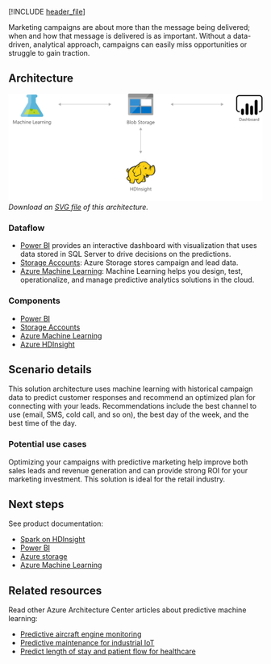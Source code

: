 [!INCLUDE [header_file](../../../includes/sol-idea-header.md)]

Marketing campaigns are about more than the message being delivered; when and how that message is delivered is as important. Without a data-driven, analytical approach, campaigns can easily miss opportunities or struggle to gain traction.

## Architecture

![Architecture diagram that shows predictive marketing with Azure Machine Learning.](../media/predictive-marketing-campaigns-with-machine-learning-and-spark.png)
*Download an [SVG file](../media/predictive-marketing-campaigns-with-machine-learning-and-spark.svg) of this architecture.*

### Dataflow

* [Power BI](https://powerbi.microsoft.com) provides an interactive dashboard with visualization that uses data stored in SQL Server to drive decisions on the predictions.
* [Storage Accounts](https://azure.microsoft.com/services/storage): Azure Storage stores campaign and lead data.
* [Azure Machine Learning](https://azure.microsoft.com/services/machine-learning): Machine Learning helps you design, test, operationalize, and manage predictive analytics solutions in the cloud.

### Components

* [Power BI](https://powerbi.microsoft.com)
* [Storage Accounts](https://azure.microsoft.com/services/storage)
* [Azure Machine Learning](https://azure.microsoft.com/services/machine-learning)
* [Azure HDInsight](https://azure.microsoft.com/services/hdinsight)

## Scenario details

This solution architecture uses machine learning with historical campaign data to predict customer responses and recommend an optimized plan for connecting with your leads. Recommendations include the best channel to use (email, SMS, cold call, and so on), the best day of the week, and the best time of the day.

### Potential use cases

Optimizing your campaigns with predictive marketing help improve both sales leads and revenue generation and can provide strong ROI for your marketing investment. This solution is ideal for the retail industry.

## Next steps

See product documentation:

* [Spark on HDInsight](/azure/hdinsight/hdinsight-apache-spark-overview)
* [Power BI](https://powerbi.microsoft.com/documentation/powerbi-landing-page)
* [Azure storage](/azure/storage/common/storage-introduction)
* [Azure Machine Learning](/azure/machine-learning/overview-what-is-azure-ml)

## Related resources

Read other Azure Architecture Center articles about predictive machine learning:

* [Predictive aircraft engine monitoring](./aircraft-engine-monitoring-for-predictive-maintenance-in-aerospace.yml)
* [Predictive maintenance for industrial IoT](./iot-predictive-maintenance.yml)
* [Predict length of stay and patient flow for healthcare](./predict-length-of-stay-and-patient-flow-with-healthcare-analytics.yml)
